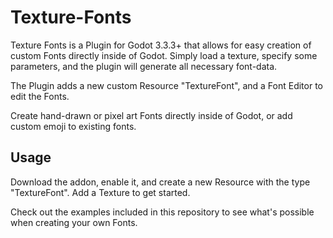 # Texture-Fonts

Texture Fonts is a Plugin for Godot 3.3.3+ that allows for easy creation of custom Fonts directly inside of Godot.
Simply load a texture, specify some parameters, and the plugin will generate all necessary font-data.

The Plugin adds a new custom Resource "TextureFont", and a Font Editor to edit the Fonts.

Create hand-drawn or pixel art Fonts directly inside of Godot, or add custom emoji to existing fonts.

## Usage

Download the addon, enable it, and create a new Resource with the type "TextureFont". Add a Texture to get started.

Check out the examples included in this repository to see what's possible when creating your own Fonts.
